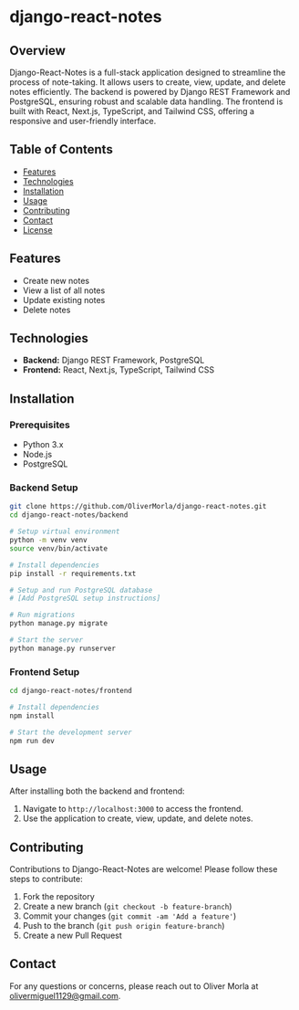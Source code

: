 # django-react-notes

## Overview
Django-React-Notes is a full-stack application designed to streamline the process of note-taking. It allows users to create, view, update, and delete notes efficiently. The backend is powered by Django REST Framework and PostgreSQL, ensuring robust and scalable data handling. The frontend is built with React, Next.js, TypeScript, and Tailwind CSS, offering a responsive and user-friendly interface.

## Table of Contents
- [Features](#features)
- [Technologies](#technologies)
- [Installation](#installation)
- [Usage](#usage)
- [Contributing](#contributing)
- [Contact](#contact)
- [License](#license)

## Features
- Create new notes
- View a list of all notes
- Update existing notes
- Delete notes

## Technologies
- **Backend:** Django REST Framework, PostgreSQL
- **Frontend:** React, Next.js, TypeScript, Tailwind CSS

## Installation

### Prerequisites
- Python 3.x
- Node.js
- PostgreSQL

### Backend Setup
```bash
git clone https://github.com/OliverMorla/django-react-notes.git
cd django-react-notes/backend

# Setup virtual environment
python -m venv venv
source venv/bin/activate

# Install dependencies
pip install -r requirements.txt

# Setup and run PostgreSQL database
# [Add PostgreSQL setup instructions]

# Run migrations
python manage.py migrate

# Start the server
python manage.py runserver
```

### Frontend Setup
```bash
cd django-react-notes/frontend

# Install dependencies
npm install

# Start the development server
npm run dev
```

## Usage
After installing both the backend and frontend:

1. Navigate to `http://localhost:3000` to access the frontend.
2. Use the application to create, view, update, and delete notes.

## Contributing
Contributions to Django-React-Notes are welcome! Please follow these steps to contribute:
1. Fork the repository
2. Create a new branch (`git checkout -b feature-branch`)
3. Commit your changes (`git commit -am 'Add a feature'`)
4. Push to the branch (`git push origin feature-branch`)
5. Create a new Pull Request

## Contact
For any questions or concerns, please reach out to Oliver Morla at olivermiguel1129@gmail.com.
